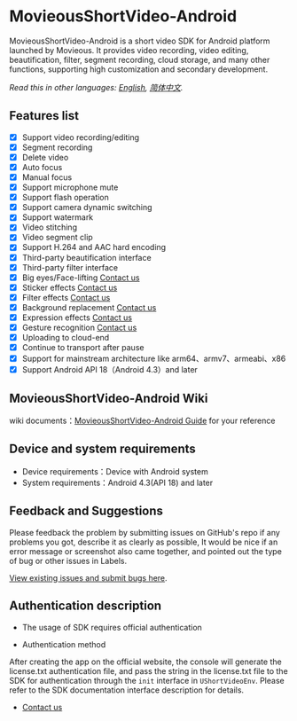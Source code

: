 # MovieousShortVideo-Android

MovieousShortVideo-Android is a short video SDK for Android platform launched by Movieous. It provides video recording, video editing, beautification, filter, segment recording, cloud storage, and many other functions, supporting high customization and secondary development.

*Read this in other languages: [English](README.en-us.md), [简体中文](README.md).*

## Features list

- [x] Support video recording/editing
- [x] Segment recording
- [x] Delete video
- [x] Auto focus
- [x] Manual focus
- [x] Support microphone mute
- [x] Support flash operation
- [x] Support camera dynamic switching
- [x] Support watermark
- [x] Video stitching
- [x] Video segment clip
- [x] Support H.264 and AAC hard encoding
- [x] Third-party beautification interface
- [x] Third-party filter interface
- [x] Big eyes/Face-lifting  [Contact us](mailto:sales@movieous.com)
- [x] Sticker effects  [Contact us](mailto:sales@movieous.com)
- [x] Filter effects   [Contact us](mailto:sales@movieous.com)
- [x] Background replacement  [Contact us](mailto:sales@movieous.com)
- [x] Expression effects  [Contact us](mailto:sales@movieous.com)
- [x] Gesture recognition  [Contact us](mailto:sales@movieous.com)
- [x] Uploading to cloud-end
- [x] Continue to transport after pause
- [x] Support for mainstream architecture like arm64、armv7、armeabi、x86
- [x] Support Android API 18（Android 4.3）and later

## MovieousShortVideo-Android Wiki

wiki documents：[MovieousShortVideo-Android Guide](https://developer.movieous.cn/#/en-uk/Android_ShortVideo) for your reference

## Device and system requirements

- Device requirements：Device with Android system
- System requirements：Android 4.3(API 18) and later

## Feedback and Suggestions

Please feedback the problem by submitting issues on GitHub's repo if any problems you got, describe it as clearly as possible, It would be nice if an error message or screenshot also came together, and pointed out the type of bug or other issues in Labels.

[View existing issues and submit bugs here](https://github.com/movieous-team/MovieousShortVideo-Android-Release/issues).

## Authentication description

- The usage of SDK  requires official authentication

- Authentication method

After creating the app on the official website, the console will generate the license.txt authentication file, and pass the string in the license.txt file to the SDK for authentication through the `init` interface in `UShortVideoEnv`. Please refer to the SDK documentation interface description for details.

- [Contact us](mailto:sales@movieous.com)
